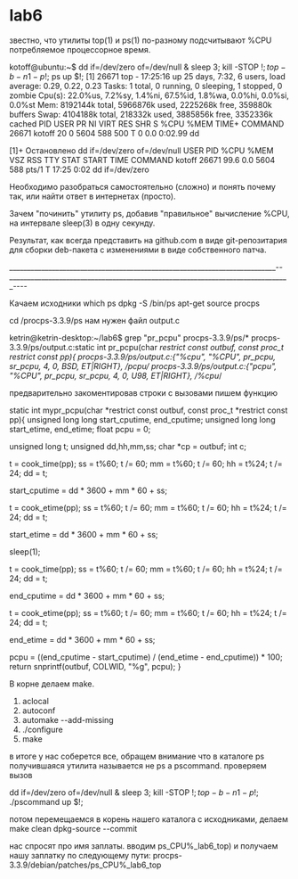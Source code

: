 # lab6
звестно, что утилиты top(1) и ps(1) по-разному подсчитывают %CPU потребляемое процессорное время.

kotoff@ubuntu:~$ dd if=/dev/zero of=/dev/null & sleep 3; kill -STOP $!; top -b -n1 -p$!; ps up $!;
[1] 26671
top - 17:25:16 up 25 days,  7:32,  6 users,  load average: 0.29, 0.22, 0.23
Tasks:   1 total,   0 running,   0 sleeping,   1 stopped,   0 zombie
Cpu(s): 22.0%us,  7.2%sy,  1.4%ni, 67.5%id,  1.8%wa,  0.0%hi,  0.0%si,  0.0%st
Mem:   8192144k total,  5966876k used,  2225268k free,   359880k buffers
Swap:  4104188k total,   218332k used,  3885856k free,  3352336k cached
  PID USER      PR  NI  VIRT  RES  SHR S %CPU %MEM    TIME+  COMMAND            
26671 kotoff    20   0  5604  588  500 T    0  0.0   0:02.99 dd                 

[1]+  Остановлено  dd if=/dev/zero of=/dev/null
USER       PID %CPU %MEM    VSZ   RSS TTY      STAT START   TIME COMMAND
kotoff   26671 99.6  0.0   5604   588 pts/1    T    17:25   0:02 dd if=/dev/zero


Необходимо разобраться самостоятельно (сложно) и понять почему так, или найти ответ в интернетах (просто).

Зачем "починить" утилиту ps, добавив "правильное" вычисление %CPU, на интервале sleep(3) в одну секунду.

Результат, как всегда представить на github.com в виде git-репозитария для сборки deb-пакета с изменениями в виде собственного патча.

___________________________________________________________________________--
_______________________________________________________________________________----

Качаем исходники
which ps
dpkg -S /bin/ps
apt-get source procps

cd /procps-3.3.9/ps
нам нужен файл output.c

ketrin@ketrin-desktop:~/lab6$ grep "pr_pcpu" procps-3.3.9/ps/*
procps-3.3.9/ps/output.c:static int pr_pcpu(char *restrict const outbuf, const proc_t *restrict const pp){
procps-3.3.9/ps/output.c:{"%cpu",      "%CPU",    pr_pcpu,     sr_pcpu,    4,   0,    BSD, ET|RIGHT}, /*pcpu*/
procps-3.3.9/ps/output.c:{"pcpu",      "%CPU",    pr_pcpu,     sr_pcpu,    4,   0,    U98, ET|RIGHT}, /*%cpu*/

предварительно закоментировав строки с вызовами
пишем функцию

static int mypr_pcpu(char *restrict const outbuf, const proc_t *restrict const pp){
  unsigned long long start_cputime, end_cputime; 
  unsigned long long start_etime, end_etime; 
  float pcpu = 0; 

  unsigned long t;
  unsigned dd,hh,mm,ss;
  char *cp = outbuf;
  int c;

  t = cook_time(pp);
  ss = t%60;
  t /= 60;
  mm = t%60;
  t /= 60;
  hh = t%24;
  t /= 24;
  dd = t;
  
  start_cputime = dd * 3600 + mm * 60 + ss;
  
  t = cook_etime(pp);
  ss = t%60;
  t /= 60;
  mm = t%60;
  t /= 60;
  hh = t%24;
  t /= 24;
  dd = t;

  start_etime = dd * 3600 + mm * 60 + ss;

  sleep(1);

  t = cook_time(pp);
  ss = t%60;
  t /= 60;
  mm = t%60;
  t /= 60;
  hh = t%24;
  t /= 24;
  dd = t;
  
  end_cputime = dd * 3600 + mm * 60 + ss;
  
  t = cook_etime(pp);
  ss = t%60;
  t /= 60;
  mm = t%60;
  t /= 60;
  hh = t%24;
  t /= 24;
  dd = t;

  end_etime = dd * 3600 + mm * 60 + ss;

  pcpu =  ((end_cputime - start_cputime) / (end_etime - end_cputime)) * 100;
  return snprintf(outbuf, COLWID, "%g", pcpu);
}


В корне делаем make.
1. aclocal
2. autoconf
3. automake  --add-missing
4. ./configure
5. make

в итоге у нас соберется все, обращем внимание что в  каталоге ps получившаяся утилита называется не ps а pscommand.
проверяем вызов 


 dd if=/dev/zero of=/dev/null & sleep 3; kill -STOP $!; top -b -n1 -p$!; ./pscommand up $!;


потом перемещаемся в корень нашего каталога с исходниками, делаем
make clean
dpkg-source --commit

нас спросят про имя заплаты. вводим ps_CPU%_lab6_top)
и получаем нашу заплатку по следующему пути:
procps-3.3.9/debian/patches/ps_CPU%_lab6_top






